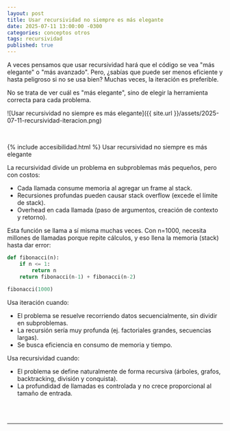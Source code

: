 ```yaml
---
layout: post
title: Usar recursividad no siempre es más elegante
date: 2025-07-11 13:00:00 -0300
categories: conceptos otros
tags: recursividad
published: true
---
```


A veces pensamos que usar recursividad hará que el código se vea "más elegante" o "más avanzado". Pero, ¿sabías que puede ser menos eficiente y hasta peligroso si no se usa bien? Muchas veces, la iteración es preferible.

No se trata de ver cuál es "más elegante", sino de elegir la herramienta correcta para cada problema.


![Usar recursividad no siempre es más elegante]({{ site.url }}/assets/2025-07-11-recursividad-iteracion.png)


&nbsp;

{% include accesibilidad.html %}
Usar recursividad no siempre es más elegante

La recursividad divide un problema en subproblemas más pequeños, pero con costos:

- Cada llamada consume memoria al agregar un frame al stack.
- Recursiones profundas pueden causar stack overflow (excede el límite de stack).
- Overhead en cada llamada (paso de argumentos, creación de contexto y retorno).

Esta función se llama a sí misma muchas veces. Con n=1000, necesita millones de llamadas porque repite cálculos, y eso llena la memoria (stack) hasta dar error:

```python
def fibonacci(n):
    if n <= 1:
        return n
    return fibonacci(n-1) + fibonacci(n-2)
 
fibonacci(1000)
```

Usa iteración cuando:

- El problema se resuelve recorriendo datos secuencialmente, sin dividir en subproblemas.
- La recursión sería muy profunda (ej. factoriales grandes, secuencias largas).
- Se busca eficiencia en consumo de memoria y tiempo.

Usa recursividad cuando:

- El problema se define naturalmente de forma recursiva (árboles, grafos, backtracking, división y conquista).
- La profundidad de llamadas es controlada y no crece proporcional al tamaño de entrada.



</div></details>
<br />&nbsp;
<hr />
